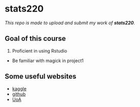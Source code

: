 # **stats220**
*This repo is made to upload and submit my work of **stats220**.*



## Goal of this course
1. Proficient in using Rstudio
  - Be familiar with magick in project1
  
  
  
## Some useful websites
  - [kaggle](https://www.kaggle.com/)
  - [github](https://github.com/)
  - [UoA](https://www.auckland.ac.nz/en.html)
